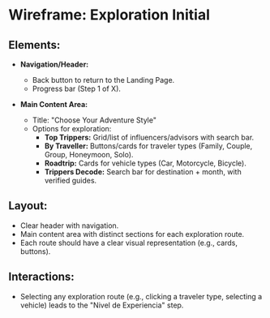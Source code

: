 # Wireframe: Exploration Initial

## Elements:
- **Navigation/Header:**
  - Back button to return to the Landing Page.
  - Progress bar (Step 1 of X).

- **Main Content Area:**
  - Title: "Choose Your Adventure Style"
  - Options for exploration:
    - **Top Trippers:** Grid/list of influencers/advisors with search bar.
    - **By Traveller:** Buttons/cards for traveler types (Family, Couple, Group, Honeymoon, Solo).
    - **Roadtrip:** Cards for vehicle types (Car, Motorcycle, Bicycle).
    - **Trippers Decode:** Search bar for destination + month, with verified guides.

## Layout:
- Clear header with navigation.
- Main content area with distinct sections for each exploration route.
- Each route should have a clear visual representation (e.g., cards, buttons).

## Interactions:
- Selecting any exploration route (e.g., clicking a traveler type, selecting a vehicle) leads to the "Nivel de Experiencia" step.
